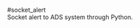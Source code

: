 #socket_alert                                                                                             
Socket alert to ADS system through Python.
